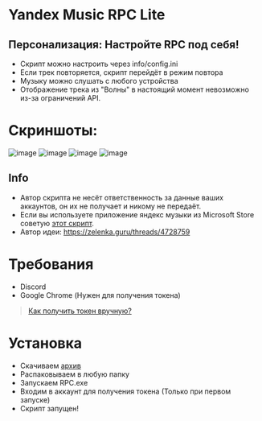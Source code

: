 # Yandex Music RPC Lite
## Персонализация: Настройте RPC под себя!
- Скрипт можно настроить через info/config.ini
- Если трек повторяется, скрипт перейдёт в режим повтора
- Музыку можно слушать с любого устройства
- Отображение трека из "Волны" в настоящий момент невозможно из-за ограничений API.
# Скриншоты:
![image](https://cdn.discordapp.com/attachments/1117022431748554782/1118607762566430760/image.png)
![image](https://cdn.discordapp.com/attachments/1117022431748554782/1118618306098757692/image.png)
![image](https://media.discordapp.net/attachments/1117022431748554782/1118607762864218212/image.png)
![image](https://cdn.discordapp.com/attachments/1117022431748554782/1118624054140752014/image.png)
## Info
- Автор скрипта не несёт ответственность за данные ваших аккаунтов, он их не получает и никому не передаёт.
- Если вы используете приложение яндекс музыки из Microsoft Store советую [этот скрипт](https://github.com/KycTik31/YMD-plus/). 
- Автор идеи: https://zelenka.guru/threads/4728759
# Требования
- Discord
- Google Chrome (Нужен для получения токена)
> [Как получить токен вручную?](https://yandex-music.readthedocs.io/en/main/token.html)
# Установка
- Скачиваем [архив](https://github.com/Soto4ka37/Yandex-Music-RPC-Lite/releases/download/v4/YMRPCLite.zip)
- Распаковываем в любую папку
- Запускаем RPC.exe
- Входим в аккаунт для получения токена (Только при первом запуске)
- Скрипт запущен!
